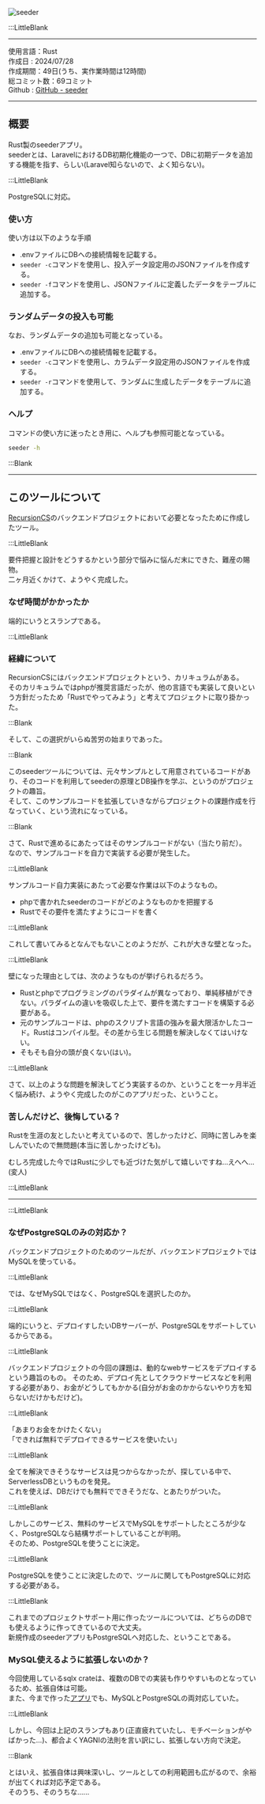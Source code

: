 ![seeder](/pages/Products/page/seeder/img/seeder.jpg)  

:::LittleBlank  

---    

使用言語：Rust    
作成日 : 2024/07/28    
作成期間：49日(うち、実作業時間は12時間)    
総コミット数：69コミット    
Github : [GitHub - seeder](https://github.com/kip2/seeder)    

---    

## 概要    

Rust製のseederアプリ。  
seederとは、LaravelにおけるDB初期化機能の一つで、DBに初期データを追加する機能を指す、らしい(Laravel知らないので、よく知らない)。    

:::LittleBlank

PostgreSQLに対応。    

### 使い方  

使い方は以下のような手順  

- .envファイルにDBへの接続情報を記載する。    
- `seeder -c`コマンドを使用し、投入データ設定用のJSONファイルを作成する。  
- `seeder -f`コマンドを使用し、JSONファイルに定義したデータをテーブルに追加する。  

### ランダムデータの投入も可能  

なお、ランダムデータの追加も可能となっている。  

- .envファイルにDBへの接続情報を記載する。    
- `seeder -c`コマンドを使用し、カラムデータ設定用のJSONファイルを作成する。  
- `seeder -r`コマンドを使用して、ランダムに生成したデータをテーブルに追加する。  

### ヘルプ  

コマンドの使い方に迷ったとき用に、ヘルプも参照可能となっている。  

```sh  
seeder -h  
```  

:::Blank  

---  

## このツールについて  

[RecursionCS](https://recursionist.io)のバックエンドプロジェクトにおいて必要となったために作成したツール。  

:::LittleBlank

要件把握と設計をどうするかという部分で悩みに悩んだ末にできた、難産の賜物。  
二ヶ月近くかけて、ようやく完成した。

### なぜ時間がかかったか  

端的にいうとスランプである。  

:::LittleBlank

### 経緯について

RecursionCSにはバックエンドプロジェクトという、カリキュラムがある。  
そのカリキュラムではphpが推奨言語だったが、他の言語でも実装して良いという方針だったため「Rustでやってみよう」と考えてプロジェクトに取り掛かった。  

:::Blank

そして、この選択がいらぬ苦労の始まりであった。  

:::Blank

このseederツールについては、元々サンプルとして用意されているコードがあり、そのコードを利用してseederの原理とDB操作を学ぶ、というのがプロジェクトの趣旨。  
そして、このサンプルコードを拡張していきながらプロジェクトの課題作成を行なっていく、という流れになっている。  

:::Blank

さて、Rustで進めるにあたってはそのサンプルコードがない（当たり前だ）。  
なので、サンプルコードを自力で実装する必要が発生した。  

:::LittleBlank

サンプルコード自力実装にあたって必要な作業は以下のようなもの。  

- phpで書かれたseederのコードがどのようなものかを把握する  
- Rustでその要件を満たすようにコードを書く  

:::LittleBlank

これして書いてみるとなんでもないことのようだが、これが大きな壁となった。  

:::LittleBlank

壁になった理由としては、次のようなものが挙げられるだろう。 

- Rustとphpでプログラミングのパラダイムが異なっており、単純移植ができない。パラダイムの違いを吸収した上で、要件を満たすコードを構築する必要がある。  
- 元のサンプルコードは、phpのスクリプト言語の強みを最大限活かしたコード。Rustはコンパイル型。その差から生じる問題を解決しなくてはいけない。  
- そもそも自分の頭が良くない(はい)。  

:::LittleBlank

さて、以上のような問題を解決してどう実装するのか、ということを一ヶ月半近く悩み続け、ようやく完成したのがこのアプリだった、ということ。  

### 苦しんだけど、後悔している？

Rustを生涯の友としたいと考えているので、苦しかったけど、同時に苦しみを楽しんでいたので無問題(本当に苦しかったけども)。  

むしろ完成した今ではRustに少しでも近づけた気がして嬉しいですね...えへへ...(変人)   

:::LittleBlank

---

:::LittleBlank

### なぜPostgreSQLのみの対応か？  

バックエンドプロジェクトのためのツールだが、バックエンドプロジェクトではMySQLを使っている。  

:::LittleBlank

では、なぜMySQLではなく、PostgreSQLを選択したのか。  

:::LittleBlank

端的にいうと、デプロイすしたいDBサーバーが、PostgreSQLをサポートしているからである。

:::LittleBlank

バックエンドプロジェクトの今回の課題は、動的なwebサービスをデプロイするという趣旨のもの。
そのため、デプロイ先としてクラウドサービスなどを利用する必要があり、お金がどうしてもかかる(自分がお金のかからないやり方を知らないだけかもだけど)。  

:::LittleBlank

「あまりお金をかけたくない」  
「できれば無料でデプロイできるサービスを使いたい」   

:::LittleBlank

全てを解決できそうなサービスは見つからなかったが、探している中で、ServerlessDBというものを発見。  
これを使えば、DBだけでも無料でできそうだな、とあたりがついた。

:::LittleBlank

しかしこのサービス、無料のサービスでMySQLをサポートしたところが少なく、PostgreSQLなら結構サポートしていることが判明。  
そのため、PostgreSQLを使うことに決定。  

:::LittleBlank

PostgreSQLを使うことに決定したので、ツールに関してもPostgreSQLに対応する必要がある。  

:::LittleBlank

これまでのプロジェクトサポート用に作ったツールについては、どちらのDBでも使えるように作ってきているので大丈夫。  
新規作成のseederアプリもPostgreSQLへ対応した、ということである。  

### MySQL使えるように拡張しないのか？  

今回使用しているsqlx crateは、複数のDBでの実装も作りやすいものとなっているため、拡張自体は可能。  
また、今まで作った[アプリ](https://kip2.dev/products/migrate)でも、MySQLとPostgreSQLの両対応していた。  

:::LittleBlank

しかし、今回は上記のスランプもあり(正直疲れていたし、モチベーションがやばかった...)、都合よくYAGNIの法則を言い訳にし、拡張しない方向で決定。  

:::Blank

とはいえ、拡張自体は興味深いし、ツールとしての利用範囲も広がるので、余裕が出てくれば対応予定である。  
そのうち、そのうちな......  

